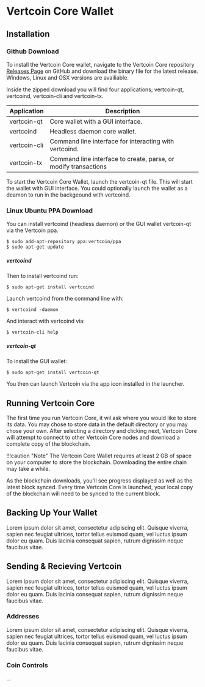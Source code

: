 # Vertcoin Core Wallet

## Installation




### Github Download


To install the Vertcoin Core wallet, navigate to the Vertcoin Core repository [Releases Page](https://github.com/vertcoin/vertcoin/releases) on GitHub and download the binary file for the latest release. Windows, Linux and OSX versions are availiable.



Inside the zipped download you will find four applications; vertcoin-qt, 
vertcoind, vertcoin-cli and vertcoin-tx.


| Application  | Description                                                      |
|--------------|------------------------------------------------------------------|
| vertcoin-qt  | Core wallet with a GUI interface.                                |
| vertcoind    | Headless daemon core wallet.                                     |
| vertcoin-cli | Command line interface for interacting with vertcoind.           |
| vertcoin-tx  | Command line interface to  create, parse, or modify transactions |


To start the Vertcoin Core Wallet, launch the vertcoin-qt file. This will start the wallet with GUI interface. You could optionally launch the wallet as a deamon to run in the backgeound with vertcoind.


### Linux Ubuntu PPA Download


You can install vertcoind (headless daemon) or the GUI wallet vertcoin-qt via
the Vertcoin ppa.

``` shell
$ sudo add-apt-repository ppa:vertcoin/ppa
$ sudo apt-get update
```

##### vertcoind

Then to install vertcoind run:
``` shell
$ sudo apt-get install vertcoind
```


Launch vertcoind from the command line with:
``` shell
$ vertcoind -daemon
```


And interact with vertcoind via:
``` shell
$ vertcoin-cli help
```

##### vertcoin-qt

To install the GUI wallet:
``` shell
$ sudo apt-get install vertcoin-qt
```

You then can launch Vertcoin via the app icon installed  in the launcher.



##  Running Vertcoin Core

The first time you run Vertcoin Core, it wil ask where you would like to store its data. You may chose to store data in the default directory or you may chose your own. After selecting a directory and clicking next, Vertcoin Core will attempt to connect to other Vertcoin Core nodes and download a complete copy of the blockchain.


!!!caution "Note"
    The Vertcoin Core Wallet requires at least 2 GB of space on your computer to store the blockchain. Downloading the entire chain may take a while.

As the blockchain downloads, you'll see progress displayed as well as the latest block synced. Every time Vertcoin Core is launched, your local copy of the blockchain will need to be synced to the current block.



## Backing Up Your Wallet

Lorem ipsum dolor sit amet, consectetur adipiscing elit. Quisque viverra, sapien nec feugiat ultrices, tortor tellus euismod quam, vel luctus ipsum dolor eu quam. Duis lacinia consequat sapien, rutrum dignissim neque faucibus vitae.

## Sending & Recieving Vertcoin
Lorem ipsum dolor sit amet, consectetur adipiscing elit. Quisque viverra, sapien nec feugiat ultrices, tortor tellus euismod quam, vel luctus ipsum dolor eu quam. Duis lacinia consequat sapien, rutrum dignissim neque faucibus vitae.

### Addresses
Lorem ipsum dolor sit amet, consectetur adipiscing elit. Quisque viverra, sapien nec feugiat ultrices, tortor tellus euismod quam, vel luctus ipsum dolor eu quam. Duis lacinia consequat sapien, rutrum dignissim neque faucibus vitae.

### Coin Controls



...


